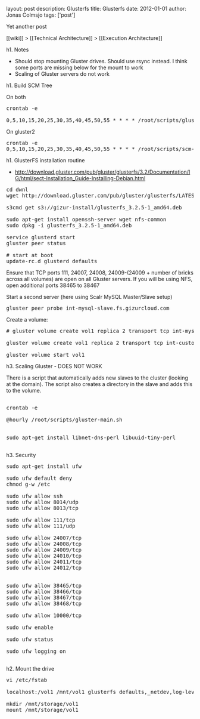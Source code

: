 layout: post
description: Glusterfs
title: Glusterfs
date: 2012-01-01
author: Jonas Colmsjo
tags: ['post']

Yet another post





[[wiki]] > [[Technical Architecture]] > [[Execution Architecture]]


h1. Notes

* Should stop mounting Gluster drives. Should use rsync instead. I think some ports are missing below for the mount to work
* Scaling of Gluster servers do not work

h1. Build SCM Tree

On both
<pre>
crontab -e

0,5,10,15,20,25,30,35,40,45,50,55 * * * * /root/scripts/gluster-main.sh
</pre>

On gluster2
<pre>
crontab -e
0,5,10,15,20,25,30,35,40,45,50,55 * * * * /root/scripts/scm-build-tree.sh
</pre>


h1. GlusterFS installation routine

* http://download.gluster.com/pub/gluster/glusterfs/3.2/Documentation/IG/html/sect-Installation_Guide-Installing-Debian.html

<pre>
cd dwnl
wget http://download.gluster.com/pub/gluster/glusterfs/LATEST/Ubuntu/10.10/glusterfs_3.2.6-1_amd64.deb

s3cmd get s3://gizur-install/glusterfs_3.2.5-1_amd64.deb

sudo apt-get install openssh-server wget nfs-common
sudo dpkg -i glusterfs_3.2.5-1_amd64.deb

service glusterd start
gluster peer status

# start at boot
update-rc.d glusterd defaults
</pre>

Ensure that TCP ports 111, 24007, 24008, 24009-(24009 + number of bricks across all volumes) are open on all Gluster servers. If you will be using NFS, open additional ports 38465 to 38467


Start a second server (here using Scalr MySQL Master/Slave setup)
<pre>
gluster peer probe int-mysql-slave.fs.gizurcloud.com
</pre>


Create a volume:
<pre>
# gluster volume create vol1 replica 2 transport tcp int-mysql-master.fs.gizurcloud.com:/mnt/dbstorage/exp1 int-mysql-slave.fs.gizurcloud.com:/mnt/dbstorage/exp2

gluster volume create vol1 replica 2 transport tcp int-custom-glusterfs1.fs1.gizurcloud.com:/mnt/storage/exp1 int-custom-glusterfs2.fs2.gizurcloud.com:/mnt/storage/exp2

gluster volume start vol1
</pre>


h3. Scaling Gluster - DOES NOT WORK

There is a script that automatically adds new slaves to the cluster (looking at the domain).
The script also creates a directory in the slave and adds this to the volume.

<pre>

crontab -e

@hourly /root/scripts/gluster-main.sh


sudo apt-get install libnet-dns-perl libuuid-tiny-perl

</pre>


h3. Security

<pre>
sudo apt-get install ufw

sudo ufw default deny
chmod g-w /etc

sudo ufw allow ssh
sudo ufw allow 8014/udp
sudo ufw allow 8013/tcp

sudo ufw allow 111/tcp
sudo ufw allow 111/udp

sudo ufw allow 24007/tcp
sudo ufw allow 24008/tcp
sudo ufw allow 24009/tcp
sudo ufw allow 24010/tcp
sudo ufw allow 24011/tcp
sudo ufw allow 24012/tcp


sudo ufw allow 38465/tcp
sudo ufw allow 38466/tcp
sudo ufw allow 38467/tcp
sudo ufw allow 38468/tcp

sudo ufw allow 10000/tcp

sudo ufw enable

sudo ufw status

sudo ufw logging on

</pre>

h2. Mount the drive

<pre>
vi /etc/fstab

localhost:/vol1 /mnt/vol1 glusterfs defaults,_netdev,log-level=ERROR,log-file=/var/log/gluster.log,nobootwait 0 0

mkdir /mnt/storage/vol1
mount /mnt/storage/vol1 

</pre>

